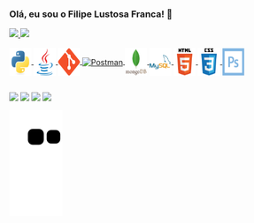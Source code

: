 ### Olá, eu sou o Filipe Lustosa Franca! 👋

 <div>
  <a href="https://github.com/filipelustosaf">
  <img height="160em" src="https://github-readme-stats.vercel.app/api?username=filipelustosaf&show_icons=true&theme=dark&include_all_commits=true&count_private=true"/> <img height="160em" src="https://github-readme-stats.vercel.app/api/top-langs/?username=filipelustosaf&layout=compact&langs_count=7&theme=dark"/>
</div>
<div style="display: inline_block"><br>
  <img align="center" alt="Python" height="50" width="40" src="https://raw.githubusercontent.com/devicons/devicon/master/icons/python/python-original.svg">
  <img align="center" alt="Java" height="50" width="40" src="https://raw.githubusercontent.com/devicons/devicon/master/icons/java/java-original.svg"> 
  <img align="center" alt="Git" height="50" width="40" src="https://raw.githubusercontent.com/devicons/devicon/master/icons/git/git-original.svg">
  <img align="center" alt="Postman" height="50" width="40" src="https://www.vectorlogo.zone/logos/getpostman/getpostman-icon.svg">
  <img align="center" alt="MongoDb" height="50" width="40" src="https://raw.githubusercontent.com/devicons/devicon/master/icons/mongodb/mongodb-original-wordmark.svg">
  <img align="center" alt="MySQL" height="50" width="40" src="https://raw.githubusercontent.com/devicons/devicon/master/icons/mysql/mysql-original-wordmark.svg">                 <img align="center" alt="GTML5" height="50" width="40" src="https://raw.githubusercontent.com/devicons/devicon/master/icons/html5/html5-original-wordmark.svg">                 <img align="center" alt="CSS3" height="50" width="40" src="https://raw.githubusercontent.com/devicons/devicon/master/icons/css3/css3-original-wordmark.svg">     
  <img align="center" alt="Photoshop" height="50" width="40" src="https://raw.githubusercontent.com/devicons/devicon/master/icons/photoshop/photoshop-line.svg">
</div>
  
##
 
<div> 
  <a href = "mailto:filipefranca2@gmail.com"><img src="https://img.shields.io/badge/-Gmail-%23333?style=for-the-badge&logo=gmail&logoColor=white" target="_blank"></a>
  <a href="https://www.linkedin.com/in/filipe-lustosa-franca-027288116/" target="_blank"><img src="https://img.shields.io/badge/-LinkedIn-%230077B5?style=for-the-badge&logo=linkedin&logoColor=white" target="_blank"></a> 
  <a href="https://www.instagram.com/filipelustosaf/" target="_blank"><img src="https://img.shields.io/badge/-Instagram-%23E4405F?style=for-the-badge&logo=instagram&logoColor=white" target="_blank"></a>
  <a href="https://www.facebook.com/filipe.franca.714/" target="_blank"><img src="https://img.shields.io/badge/-Facebook-%230077B5?style=for-the-badge&logo=facebook&logoColor=white" target="_blank"></a> 
 
  ![Snake animation](https://github.com/rafaballerini/rafaballerini/blob/output/github-contribution-grid-snake.svg)
 
</div>


<!--
**filipelustosaf/filipelustosaf** is a ✨ _special_ ✨ repository because its `README.md` (this file) appears on your GitHub profile.

Here are some ideas to get you started:

- 🔭 I’m currently working on ...
- 🌱 I’m currently learning ...
- 👯 I’m looking to collaborate on ...
- 🤔 I’m looking for help with ...
- 💬 Ask me about ...
- 📫 How to reach me: ...
- 😄 Pronouns: ...
- ⚡ Fun fact: ...
-->
